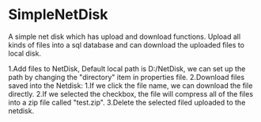 # SimpleNetDisk
A simple net disk which has upload and download functions. Upload all kinds of files into a sql database and can download the uploaded files to local disk.

1.Add files to NetDisk, Default local path is D:/NetDisk, we can set up the path by changing the "directory" item in properties file.
2.Download files saved into the Netdisk:
  1.If we click the file name, we can download the file directly.
  2.If we selected the checkbox, the file will compress all of the files into a zip file called "test.zip".
3.Delete the selected filed uploaded to the netdisk.
